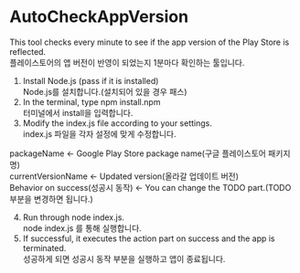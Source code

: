 # AutoCheckAppVersion
This tool checks every minute to see if the app version of the Play Store is reflected.<br>
플레이스토어의 앱 버전이 반영이 되었는지 1분마다 확인하는 툴입니다.

1. Install Node.js (pass if it is installed)<br>
   Node.js를 설치합니다.(설치되어 있을 경우 패스)
2. In the terminal, type npm install.npm<br>
   터미널에서 install을 입력합니다.
3. Modify the index.js file according to your settings.<br>
   index.js 파일을 각자 설정에 맞게 수정합니다.

packageName <- Google Play Store package name(구글 플레이스토어 패키지명)<br>
currentVersionName <- Updated version(올라갈 업데이트 버전)<br>
Behavior on success(성공시 동작) <- You can change the TODO part.(TODO 부분을 변경하면 됩니다.)<br>

4. Run through node index.js.<br>
   node index.js 를 통해 실행합니다.
5. If successful, it executes the action part on success and the app is terminated.<br>
   성공하게 되면 성공시 동작 부분을 실행하고 앱이 종료됩니다.
